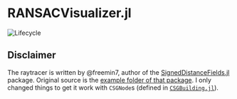# RANSACVisualizer.jl

![Lifecycle](https://img.shields.io/badge/lifecycle-experimental-orange.svg)<!--
![Lifecycle](https://img.shields.io/badge/lifecycle-maturing-blue.svg)
![Lifecycle](https://img.shields.io/badge/lifecycle-stable-green.svg)
![Lifecycle](https://img.shields.io/badge/lifecycle-retired-orange.svg)
![Lifecycle](https://img.shields.io/badge/lifecycle-archived-red.svg)
![Lifecycle](https://img.shields.io/badge/lifecycle-dormant-blue.svg) -->

## Disclaimer

The raytracer is written by @freemin7, author of the [SignedDistanceFields.jl](https://github.com/freemin7/SignedDistanceFields.jl) package.
Original source is the [example folder of that package](https://github.com/freemin7/SignedDistanceFields.jl/tree/master/example/raytracer).
I only changed things to get it work with `CSGNode`s (defined in [`CSGBuilding.jl`](https://github.com/cserteGT3/CSGBuilding.jl)).
